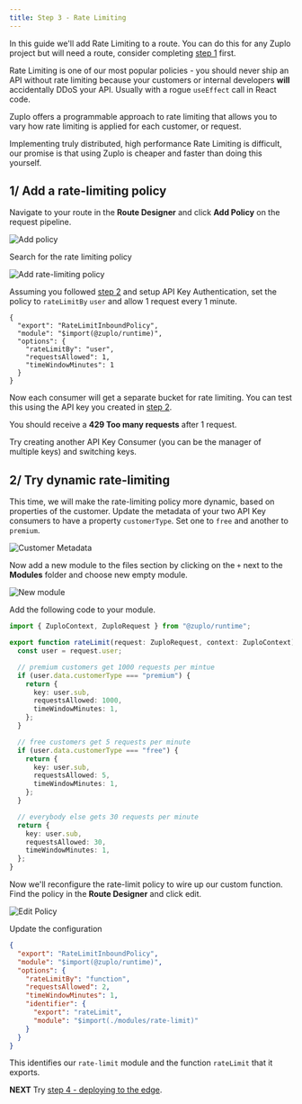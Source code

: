 ```yaml
---
title: Step 3 - Rate Limiting
---
```


In this guide we'll add Rate Limiting to a route. You can do this for any Zuplo
project but will need a route, consider completing
[step 1](./step-1-setup-basic-gateway.md) first.

Rate Limiting is one of our most popular policies - you should never ship an API
without rate limiting because your customers or internal developers **will**
accidentally DDoS your API. Usually with a rogue `useEffect` call in React code.

Zuplo offers a programmable approach to rate limiting that allows you to vary
how rate limiting is applied for each customer, or request.

Implementing truly distributed, high performance Rate Limiting is difficult, our
promise is that using Zuplo is cheaper and faster than doing this yourself.

## 1/ Add a rate-limiting policy

Navigate to your route in the **Route Designer** and click **Add Policy** on the
request pipeline.

![Add policy](https://cdn.zuplo.com/assets/d2ba60f0-c8ea-4795-b219-ad26835da3d8.png)

Search for the rate limiting policy

![Add rate-limiting policy](https://cdn.zuplo.com/assets/97c17fe4-a11f-45c3-815a-0f6620bc995c.png)

Assuming you followed [step 2](./step-2-add-api-key-auth.md) and setup API Key
Authentication, set the policy to `rateLimitBy` `user` and allow 1 request every
1 minute.

```
{
  "export": "RateLimitInboundPolicy",
  "module": "$import(@zuplo/runtime)",
  "options": {
    "rateLimitBy": "user",
    "requestsAllowed": 1,
    "timeWindowMinutes": 1
  }
}
```

Now each consumer will get a separate bucket for rate limiting. You can test
this using the API key you created in [step 2](./step-2-add-api-key-auth.md).

You should receive a **429 Too many requests** after 1 request.

Try creating another API Key Consumer (you can be the manager of multiple keys)
and switching keys.

## 2/ Try dynamic rate-limiting

This time, we will make the rate-limiting policy more dynamic, based on
properties of the customer. Update the metadata of your two API Key consumers to
have a property `customerType`. Set one to `free` and another to `premium`.

![Customer Metadata](https://cdn.zuplo.com/assets/259b5845-cbe4-47f8-986a-a9a469c30be6.png)

Now add a new module to the files section by clicking on the `+` next to the
**Modules** folder and choose new empty module.

![New module](https://cdn.zuplo.com/assets/1f6b403a-67b9-43ac-8fb4-e2b813376911.png)

Add the following code to your module.

```ts
import { ZuploContext, ZuploRequest } from "@zuplo/runtime";

export function rateLimit(request: ZuploRequest, context: ZuploContext) {
  const user = request.user;

  // premium customers get 1000 requests per mintue
  if (user.data.customerType === "premium") {
    return {
      key: user.sub,
      requestsAllowed: 1000,
      timeWindowMinutes: 1,
    };
  }

  // free customers get 5 requests per minute
  if (user.data.customerType === "free") {
    return {
      key: user.sub,
      requestsAllowed: 5,
      timeWindowMinutes: 1,
    };
  }

  // everybody else gets 30 requests per minute
  return {
    key: user.sub,
    requestsAllowed: 30,
    timeWindowMinutes: 1,
  };
}
```

Now we'll reconfigure the rate-limit policy to wire up our custom function. Find
the policy in the **Route Designer** and click edit.

![Edit Policy](https://cdn.zuplo.com/assets/acfa7e19-1b6c-4633-ad5c-56af4734f717.png)

Update the configuration

```json
{
  "export": "RateLimitInboundPolicy",
  "module": "$import(@zuplo/runtime)",
  "options": {
    "rateLimitBy": "function",
    "requestsAllowed": 2,
    "timeWindowMinutes": 1,
    "identifier": {
      "export": "rateLimit",
      "module": "$import(./modules/rate-limit)"
    }
  }
}
```

This identifies our `rate-limit` module and the function `rateLimit` that it
exports.

**NEXT** Try [step 4 - deploying to the edge](./step-4-deploying-to-the-edge).
